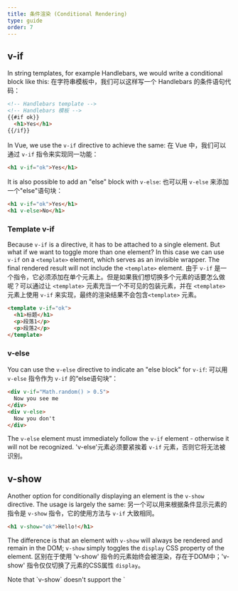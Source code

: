 ```yaml
---
title: 条件渲染 (Conditional Rendering)
type: guide
order: 7
---
```


## v-if

In string templates, for example Handlebars, we would write a conditional block like this:
在字符串模板中，我们可以这样写一个 Handlebars 的条件语句代码：

``` html
<!-- Handlebars template -->
<!-- Handlebars 模板 -->
{{#if ok}}
  <h1>Yes</h1>
{{/if}}
```

In Vue, we use the `v-if` directive to achieve the same:
在 Vue 中，我们可以通过 `v-if` 指令来实现同一功能：

``` html
<h1 v-if="ok">Yes</h1>
```

It is also possible to add an "else" block with `v-else`:
也可以用 `v-else` 来添加一个"else"语句块：

``` html
<h1 v-if="ok">Yes</h1>
<h1 v-else>No</h1>
```

### Template v-if

Because `v-if` is a directive, it has to be attached to a single element. But what if we want to toggle more than one element? In this case we can use `v-if` on a `<template>` element, which serves as an invisible wrapper. The final rendered result will not include the `<template>` element.
由于 `v-if` 是一个指令，它必须添加在单个元素上。但是如果我们想切换多个元素的话要怎么做呢？可以通过让 `<template>` 元素充当一个不可见的包装元素，并在 `<template>` 元素上使用 `v-if` 来实现，最终的渲染结果不会包含`<template>` 元素。

``` html
<template v-if="ok">
  <h1>标题</h1>
  <p>段落1</p>
  <p>段落2</p>
</template>
```

### v-else

You can use the `v-else` directive to indicate an "else block" for `v-if`:
可以用 `v-else` 指令作为 `v-if` 的“else语句块”：

``` html
<div v-if="Math.random() > 0.5">
  Now you see me
</div>
<div v-else>
  Now you don't
</div>
```

The `v-else` element must immediately follow the `v-if` element - otherwise it will not be recognized.
'v-else'元素必须要紧挨着 `v-if` 元素，否则它将无法被识别。

## v-show

Another option for conditionally displaying an element is the `v-show` directive. The usage is largely the same:
另一个可以用来根据条件显示元素的指令是 `v-show` 指令，它的使用方法与 `v-if` 大致相同。

``` html
<h1 v-show="ok">Hello!</h1>
```

The difference is that an element with `v-show` will always be rendered and remain in the DOM; `v-show` simply toggles the `display` CSS property of the element.
区别在于使用 'v-show' 指令的元素始终会被渲染，存在于DOM中；'v-show' 指令仅仅切换了元素的CSS属性 `display`。

<p class="tip">Note that `v-show` doesn't support the `<template>` syntax, nor does it work with `v-else`.
注意 `v-show` 不支持 `<template>` 语法， 在其后使用 `v-else` 指令也不会生效。</p>

## v-if vs. v-show

`v-if` is "real" conditional rendering because it ensures that event listeners and child components inside the conditional block are properly destroyed and re-created during toggles.
`v-if` 是真实的条件渲染，因为它会确保条件块在切换过程中合适地销毁与重建条件块内的事件监听器和子组件。

`v-if` is also **lazy**: if the condition is false on initial render, it will not do anything - the conditional block won't be rendered until the condition becomes true for the first time.
`v-if` 也是 **惰性的**：如果在初始渲染时条件为假，则什么也不做，直到条件第一次变为真时才开始渲染。

In comparison, `v-show` is much simpler - the element is always rendered regardless of initial condition, with just simple CSS-based toggling.
相比之下， `v-show` 简单得多。元素始终会被渲染，只是简单地通过 CSS 来切换显示与否。

Generally speaking, `v-if` has higher toggle costs while `v-show` has higher initial render costs. So prefer `v-show` if you need to toggle something very often, and prefer `v-if` if the condition is unlikely to change at runtime.
一般来说，`v-if` 有更高的切换消耗，`v-show` 有更高的初始渲染消耗。因此，如果需要经常切换的话使用`v-show`更好，如果在运行中条件很少会改变的话，`v-if`是更好的选择。
